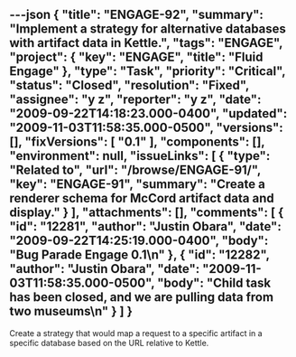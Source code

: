 ---json
{
  "title": "ENGAGE-92",
  "summary": "Implement a strategy for alternative databases with artifact data in Kettle.",
  "tags": "ENGAGE",
  "project": {
    "key": "ENGAGE",
    "title": "Fluid Engage"
  },
  "type": "Task",
  "priority": "Critical",
  "status": "Closed",
  "resolution": "Fixed",
  "assignee": "y z",
  "reporter": "y z",
  "date": "2009-09-22T14:18:23.000-0400",
  "updated": "2009-11-03T11:58:35.000-0500",
  "versions": [],
  "fixVersions": [
    "0.1"
  ],
  "components": [],
  "environment": null,
  "issueLinks": [
    {
      "type": "Related to",
      "url": "/browse/ENGAGE-91/",
      "key": "ENGAGE-91",
      "summary": "Create a renderer schema for McCord artifact data and display."
    }
  ],
  "attachments": [],
  "comments": [
    {
      "id": "12281",
      "author": "Justin Obara",
      "date": "2009-09-22T14:25:19.000-0400",
      "body": "Bug Parade Engage 0.1\n"
    },
    {
      "id": "12282",
      "author": "Justin Obara",
      "date": "2009-11-03T11:58:35.000-0500",
      "body": "Child task has been closed, and we are pulling data from two museums\n"
    }
  ]
}
---
Create a strategy that would map a request to a specific artifact in a specific database based on the URL relative to Kettle.

        